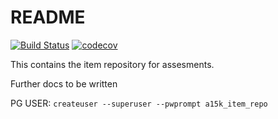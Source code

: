 # README

[![Build Status](https://travis-ci.org/a15k/mothership.svg?branch=master)](https://travis-ci.org/a15k/mothership)
[![codecov](https://codecov.io/gh/a15k/mothership/branch/master/graph/badge.svg)](https://codecov.io/gh/a15k/mothership)

This contains the item repository for assesments.

Further docs to be written

PG USER:
`createuser --superuser --pwprompt a15k_item_repo`
